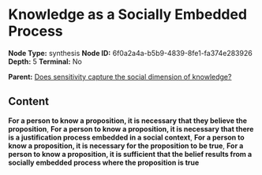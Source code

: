 # Knowledge as a Socially Embedded Process

**Node Type:** synthesis
**Node ID:** 6f0a2a4a-b5b9-4839-8fe1-fa374e283926
**Depth:** 5
**Terminal:** No

**Parent:** [Does sensitivity capture the social dimension of knowledge?](does-sensitivity-capture-the-social-dimension-of-knowledge-antithesis-8316cbb0-17dc-42e3-8b40-fe6f18ec558c.md)

## Content

**For a person to know a proposition, it is necessary that they believe the proposition**, **For a person to know a proposition, it is necessary that there is a justification process embedded in a social context**, **For a person to know a proposition, it is necessary for the proposition to be true**, **For a person to know a proposition, it is sufficient that the belief results from a socially embedded process where the proposition is true**
